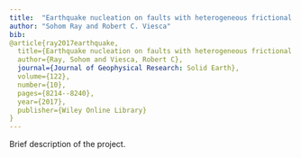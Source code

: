 ```yaml
---
title:  "Earthquake nucleation on faults with heterogeneous frictional properties, normal stress"
author: "Sohom Ray and Robert C. Viesca"
bib:
@article{ray2017earthquake,
  title={Earthquake nucleation on faults with heterogeneous frictional properties, normal stress},
  author={Ray, Sohom and Viesca, Robert C},
  journal={Journal of Geophysical Research: Solid Earth},
  volume={122},
  number={10},
  pages={8214--8240},
  year={2017},
  publisher={Wiley Online Library}
}
---
```

Brief description of the project.
